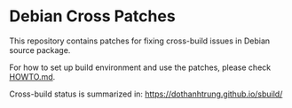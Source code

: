 # Debian Cross Patches

This repository contains patches for fixing cross-build issues in Debian source package.

For how to set up build environment and use the patches, please check [HOWTO.md](./HOWTO.md).

Cross-build status is summarized in: https://dothanhtrung.github.io/sbuild/
